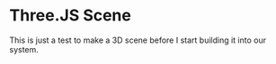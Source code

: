 # Three.JS Scene

This is just a test to make a 3D scene before I start building it into our system.